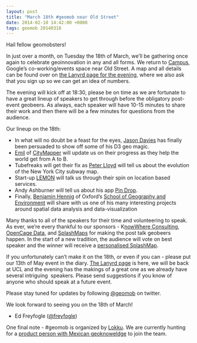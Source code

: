 ```yaml
--- 
layout: post
title: "March 18th #geomob near Old Street"
date: 2014-02-10 14:42:00 +0000
tags: geomob 20140318
---
```

Hail fellow geomobsters!

In just over a month, on Tuesday the 18th of March, we’ll be gathering once again to celebrate geoinnovation in any and all forms. We return to [Campus](http://www.campuslondon.com/), Google’s co-working/events space near Old Street. A map and all details can be found over on [the Lanyrd page for the evening](http://lanyrd.com/2014/geomob-march/), where we also ask that you sign up so we can get an idea of numbers.

The evening will kick off at 18:30, please be on time as we are fortunate to have a great lineup of speakers to get through before the obligatory post-event geobeers. As always, each speaker will have 10-15 minutes to share their work and then there will be a few minutes for questions from the audience. 

Our lineup on the 18th:

*   In what will no doubt be a feast for the eyes, [Jason Davies](http://www.jasondavies.com/) has finally been persuaded to show off some of his D3 geo magic.
*   [Emil](https://twitter.com/EmilLondon) of [CityMapper](http://citymapper.com/) will update us on their progress as they help the world get from A to B.
*   Tubefreaks will get their fix as [Peter Lloyd](http://www.linkedin.com/in/peterblloyd) will tell us about the evolution of the New York City subway map. 
*   Start-up [LEMON](http://www.lemonllc.com) will talk us through their spin on location based services. 
*   Andy Ashburner will tell us about his app [Pin Drop](http://www.pindropapp.com/). 
*   Finally, [Benjamin Hennig](https://twitter.com/geoviews) of Oxford’s [School of Geography and Environment](http://www.geog.ox.ac.uk/staff/bhennig.html) will share with us one of his many interesting projects around spatial data analysis and data-visualization

Many thanks to all of the speakers for their time and volunteering to speak. As ever, we’re every thankful to our sponsors - K[nowWhere Consulting](http://knowwhereconsulting.co.uk/), [OpenCage Data](http://www.opencagedata.com/), and [SplashMaps](http://www.splashmaps.net/) for making the post talk geobeers happen. In the start of a new tradition, the audience will vote on best speaker and the winner will receive a [personalised SplashMap](http://www.splashmaps.net/shop/make-map/).

If you unfortunately can’t make it on the 18th, or even if you can - please put our 13th of May event in the diary. [The Lanyrd page](http://lanyrd.com/2014/geomob-may/) is here, we will be back at UCL and the evening has the makings of a great one as we already have several intriguing  speakers. Please send suggestions if you know of anyone who should speak at a future event. 

Please stay tuned for updates by following [@geomob](https://twitter.com/geomob)​ on twitter. 

We look forward to seeing you on the 18th of March!

- Ed Freyfogle ([@freyfogle](https://twitter.com/freyfogle))

One final note - #geomob is organized by [Lokku](http://www.lokku.com/). We are currently hunting for a [product person with Mexican geoknoweldge](http://lokku.com/jobs/product_intern.html) to join the team.